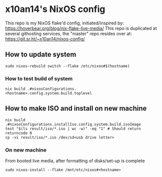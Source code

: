 # x10an14's NixOS config

This repo is my NixOS flake'd config, initiated/inspired by: https://hoverbear.org/blog/nix-flake-live-media/
This repo is duplicated at several githosting services, the "master" repo resides over at: https://git.sr.ht/~x10an14/nixos-config/

## How to update system
```
sudo nixos-rebuild switch --flake /etc/nixos#$(hostname)
```
### How to test build of system
```
nix build .#nixosConfigurations.<hostname>.config.system.build.toplevel
```

## How to make ISO and install on new machine
```
nix build .#nixosConfigurations.installIso.config.system.build.isoImage
test "$(ls result/iso/*.iso | wc -w)" -eq "1" # Should return returncode 0
cp -vi result/iso/*.iso /dev/sd<usb drive letter>
```

### On new machine
From booted live media, after formatting of disks/set-up is complete
```
sudo nixos-install --flake /mnt/etc/nixos#<hostname>
```

